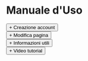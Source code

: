 # Manuale d'Uso

<div>   
<button type="button" class="collapsible active">+ Creazione account</button>
<div class="content" style="display: none;" markdown="1">

- Registrarsi a [GitHub](https://github.com)
- Mandare una mail a [rubentura@proton.me](mailto:rubentura@proton.me) indicando il nome utente, e richiedendo accesso alla pagina relativa alla propria sala (nel caso in cui la pagina non esista ancora, provvederò io alla sua creazione)
- Attendere la conferma, per poi accedere a [GitHub](https://github.com), controllare le notifiche nell'apposito bottone in alto a destra, ed accettare l'invito a collaborare
<div>   
<button type="button" class="collapsible active">+ Screenshots</button>
<div class="content" style="display: none;" markdown="1">

![](/assets/img/gif1.png)
![](/assets/img/gif2.png)
![](/assets/img/gif3.png)
</div>
</div>
</div>
</div>

<div>   
<button type="button" class="collapsible active">+ Modifica pagina</button>
<div class="content" style="display: none;" markdown="1">

Una volta aggiungi come collaboratori alla pagina di sala, potete finalmente modificare ed aggiungere informazioni a vostro piacimento.

1. Aprire la pagina https://github.com/infosaam/nome-sala
2. Cliccare sull'icona di modifica a destra di `README.md`
![](/assets/img/edit.png)
3. Modificare a piacimento (NB: C'è una sezione, alla fine del file, racchiusa fra le parole `script`. Non va assolutamente modificata, e va lasciata alla fine. Inserite tutto ciò che volete **prima** di tale sezione.)
4. Salvare cliccando sul bottone verde **Commit changes** in fondo alla pagina
![](/assets/img/commit.png)
</div>
</div>

<div>   
<button type="button" class="collapsible active">+ Informazioni utili</button>
<div class="content" style="display: none;" markdown="1">

Queste pagine sfruttano una sintassi relativamente comprensibile, in modo da permettere anche ad utenti non necessariamente esperti di potersi gestire in autonomia la propria pagina. Ecco alcune informazioni utili:

Innanzitutto, per rendere la pagina più facilmente navigabile, ogni sezione è espandibile con un semplice click. Come si inserisce una nuova sezione? Semplice! 
Il template è questo:

```html
<div>   
<button type="button" class="collapsible active">+ TITOLO SEZIONE</button>
<div class="content" style="display: none;" markdown="1">

ROBE ROBE INFORMAZIONI GHISA
</div>
</div>
```
Potete tranquillamente ignorare tutte le scritte che non capite, e sostituire il titolo della sezione, e il contenuto stesso.

Per quanto riguarda la formattazione:
- Elenchi puntati: basta iniziare la riga con il trattino (-), e lasciare uno spazio
- Elenchi numerati: basta iniziare la riga con il numero seguito da un punto (1.), e lasciare uno spazio
- Grassetto: inserire la parola fra doppi asterischi (`**PAROLONA**`)
- Link: inserire la scritta che va mostrata a schermo fra parentesi quadre, e il link da seguire fra parentesi tonde, senza spazi fra i blocchi de parentesi (`[testo](https://www.ghisa.com)`)
</div>
</div>

<div>   
<button type="button" class="collapsible active">+ Video tutorial</button>
<div class="content" style="display: none;" markdown="1">

## Tutorial generico
{% include youtube.html id="6OrE5Q6-oXw" %}

## Tutorial immagini
{% include youtube.html id="8iBo5ZGpm14" %}
</div>
</div>

<script type="text/javascript">

    function loadCSS(filename){ 

       var file = document.createElement("link");
       file.setAttribute("rel", "stylesheet");
       file.setAttribute("type", "text/css");
       file.setAttribute("href", filename);
       document.head.appendChild(file);
    }

    //just call a function to load your CSS
    //this path should be relative your HTML location
    loadCSS("collapse.css");

    var coll = document.getElementsByClassName("collapsible");
    var i;

    for (i = 0; i < coll.length; i++) {
      coll[i].addEventListener("click", function() {
        this.classList.toggle("active");
        var content = this.nextElementSibling;
        if (content.style.display === "block") {
          content.style.display = "none";
        } else {
          content.style.display = "block";
        }
      });
    }

</script>
